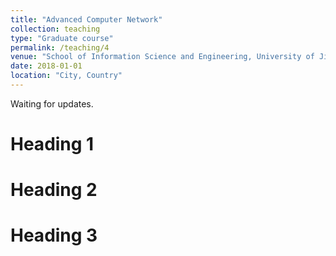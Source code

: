 ```yaml
---
title: "Advanced Computer Network"
collection: teaching
type: "Graduate course"
permalink: /teaching/4
venue: "School of Information Science and Engineering, University of Jinan"
date: 2018-01-01
location: "City, Country"
---
```


Waiting for updates.

Heading 1
======

Heading 2
======

Heading 3
======
